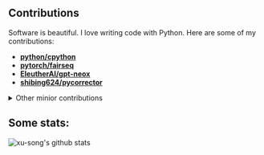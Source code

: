 
<!--

### Hi there 👋
**xu-song/xu-song** is a ✨ _special_ ✨ repository because its `README.md` (this file) appears on your GitHub profile.

Here are some ideas to get you started:

- 🔭 I’m currently working on NLP and large language models.
- 🌱 I’m currently learning ...
- 👯 I’m looking to collaborate on ...
- 🤔 I’m looking for help with ...
- 💬 Ask me about ...
- 📫 How to reach me: ...
- 😄 Pronouns: ...
- ⚡ Fun fact: ...
 ![Top Langs](https://github-readme-stats.vercel.app/api/top-langs/?username=xu-song&langs_count=8&exclude_repo=xu-song.github.io&layout=compact&bg_color=30,e96443,904e95&title_color=fff&text_color=fff)
<img align="right" src="https://github-readme-stats.hiyouga.vercel.app/api/top-langs/?username=xu-song&hide=HTML" alt="https://github-readme-stats.vercel.app/api/top-langs/?username=xu-song&hide=HTML" />

 ![xu-song](https://github-profile-trophy.vercel.app/?username=xu-song)
-->

<!--
contributions: https://github.com/brettcannon/brettcannon/blob/main/README.md  https://github.com/kennethreitz

## other minior contributions
- **[huggingface/transformers](https://github.com/huggingface/transformers/commits/?author=xu-song)**
- **[microsoft/DeepSpeedExamples](https://github.com/microsoft/DeepSpeedExamples/commits?author=xu-song)**
- **[microsoft/DeepSpeed](https://github.com/microsoft/DeepSpeed/commits?author=xu-song)**
- **[microsoft/Megatron-DeepSpeed](https://github.com/microsoft/Megatron-DeepSpeed/commits/main/?author=xu-song)**
- **[tensorflow/tensor2tensor](https://github.com/tensorflow/tensor2tensor/commits?author=xu-song)**
- **[THUDM/icetk](https://github.com/THUDM/icetk/commits?author=xu-song)**
- **[thu-coai/CrossWOZ](https://github.com/thu-coai/CrossWOZ/commits?author=xu-song)**

## hexo 系列
- **[hexojs/hexo](https://github.com/hexojs/hexo/commits/master/?author=xu-song)**, 
- **[hexojs/hexo-cli](https://github.com/hexojs/hexo-cli/commits/master/?author=xu-song)**
- **[theme-next/hexo-theme-next](https://github.com/theme-next/hexo-theme-next/commits?author=xu-song)**:
- **[hexojs/site](https://github.com/hexojs/site/commits/master/?author=xu-song)**
- **[hexojs/hexo-starter](https://github.com/hexojs/hexo-starter/commits/master/?author=xu-song)**
- **[tea3/hexo-tag-instagram](https://github.com/tea3/hexo-tag-instagram/commits/master/?author=xu-song)**

## Demos
Here are some of my demos:
https://huggingface.co/spaces/eson/tokenizer-arena
https://huggingface.co/spaces/eson/bert-perplexity
https://huggingface.co/spaces/eson/kplug
-->



## Contributions

Software is beautiful. I love writing code with Python. Here are some of my contributions:

- **[python/cpython](https://github.com/python/cpython/commits?author=xu-song)**
- **[pytorch/fairseq](https://github.com/pytorch/fairseq/commits?author=xu-song)**
- **[EleutherAI/gpt-neox](https://github.com/EleutherAI/gpt-neox/commits?author=xu-song)**
- **[shibing624/pycorrector](https://github.com/shibing624/pycorrector/commits?author=xu-song)**


<details><summary>Other minior contributions</summary>
<ol>
<li><a href="https://github.com/microsoft/Megatron-DeepSpeed/commits?author=xu-song">microsoft/Megatron-DeepSpeed</a></li>
 <li><a href="https://github.com/microsoft/DeepSpeedExamples/commits?author=xu-song">microsoft/DeepSpeedExamples</a></li>
<li><a href="https://github.com/thu-coai/CrossWOZ/commits?author=xu-song">thu-coai/CrossWOZ</a></li>
<li><a href="https://github.com/theme-next/hexo-theme-next/commits?author=xu-song">theme-next/hexo-theme-next</a></li>
<li><a href="https://github.com/hexojs/hexo/commits/master/?author=xu-song">hexojs/hexo</a></li>
<li><a href="https://github.com/hexojs/hexo-cli/commits/master/?author=xu-song">hexojs/hexo-cli</a></li>
<li><a href="https://github.com/hexojs/site/commits/master/?author=xu-song">hexojs/site</a></li>
<li><a href="https://github.com/hexojs/hexo-starter/commits/master/?author=xu-song">hexojs/hexo-starter</a></li>
<li><a href="https://github.com/tea3/hexo-tag-instagram/commits/master/?author=xu-song">tea3/hexo-tag-instagram</a></li>
</ol>
</details>

<!--
## Catch me on:
<a href = 'https://scholar.google.com/citations?user=bO7H0DAAAAAJ&hl=en'> <img width = '26px' align= 'center' src="https://upload.wikimedia.org/wikipedia/commons/thumb/c/c7/Google_Scholar_logo.svg/768px-Google_Scholar_logo.svg.png"/></a> [Google Scholar](https://scholar.google.com/citations?user=bO7H0DAAAAAJ&hl=en)      <a href = 'https://mobile.twitter.com/BlancheMinerva'> <img width = '26px' align= 'center' src="https://raw.githubusercontent.com/rahulbanerjee26/githubAboutMeGenerator/main/icons/twitter.svg"/></a> [Twitter](https://mobile.twitter.com/BlancheMinerva)      <a href = 'https://math.stackexchange.com/users/123230/stella-biderman'> <img width = '26px' align= 'center' src="https://cdn.sstatic.net/Sites/math/Img/apple-touch-icon.png?v=0ae50baa40ed"/></a> [Stack Exchange](https://math.stackexchange.com/users/123230/stella-biderman)
-->


## Some stats:
 
 ![xu-song's github stats](https://github-readme-stats.vercel.app/api?username=xu-song&show_icons=true&bg_color=30,e96443,904e95&title_color=fff&text_color=fff)
 

